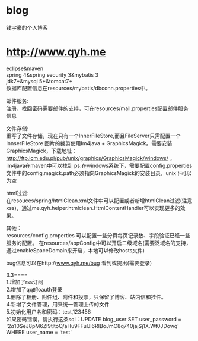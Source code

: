 # blog
钱宇豪的个人博客

# http://www.qyh.me

eclipse&maven<br/> 
spring 4&spring security 3&mybatis 3<br/>
jdk7+&mysql 5+&tomcat7+<br/>
数据库配置信息在resources/mybatis/dbconn.properties中。<br/>

邮件服务:<br/>
注册，找回密码需要邮件的支持，可在resources/mail.properties配置邮件服务信息<br/>

文件存储:<br/>
重写了文件存储，现在只有一个InnerFileStore,而且FileServer只需配置一个InnserFileStore
图片的裁剪使用Im4java + GraphicsMagick。需要安装GraphicsMagick，下载地址：http://ftp.icm.edu.pl/pub/unix/graphics/GraphicsMagick/windows/ ，im4java在maven中可以找到
ps:在windows系统下，需要配置config.properties文件中的config.magick.path必须指向GraphicsMagick的安装目录，unix下可以为空

html过滤:<br/>
在resouces/spring/htmlClean.xml文件中可以配置或者新增htmlClean过滤(注意xss)，通过me.qyh.helper.htmlclean.HtmlContentHandler可以实现更多的效果。

其他：<br/>
resources/config.properties 可以配置一些分页每页记录数、字段验证已经一些服务的配置。
在resources/appConfig中可以开启二级域名(需要泛域名的支持，通过enableSpaceDomain来开启，本地可以修改hosts文件)

bug信息可以在http://www.qyh.me/bug  看到或提出(需要登录)

3.3====<br/>
1.增加了rss订阅</br>
2.增加了qq的oauth登录</br>
3.删除了相册、附件组、附件和投票，只保留了博客、站内信和挂件。</br>
4.新增了文件管理，用来统一管理上传的文件</br>
5.初始化用户名和密码：test,123456</br>
如果密码错误，请执行这条sql：UPDATE blog_user SET user_password = '$2a$10$eJ8pM6Zl9tltoO/aHu9FFuUI6RIBoJmC8q740jajSj1X.Wt0JDowq' WHERE user_name = 'test'
